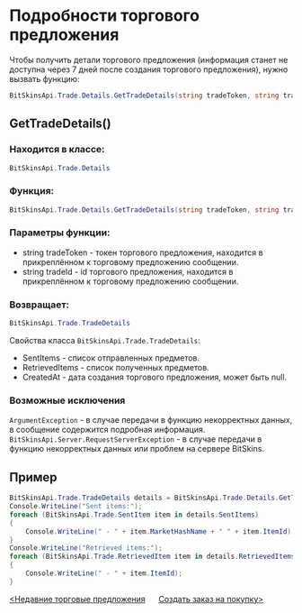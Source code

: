 ﻿# Подробности торгового предложения

Чтобы получить детали торгового предложения (информация станет не доступна через 7 дней после создания торгового предложения), нужно вызвать функцию:

```csharp
BitSkinsApi.Trade.Details.GetTradeDetails(string tradeToken, string tradeId);
```

## GetTradeDetails()

### Находится в классе:

```csharp
BitSkinsApi.Trade.Details
```

### Функция:

```csharp
BitSkinsApi.Trade.Details.GetTradeDetails(string tradeToken, string tradeId);
```

### Параметры функции:
* string tradeToken - токен торгового предложения, находится в прикреплённом к торговому предложению сообщении.
* string tradeId - id торгового предложения, находится в прикреплённом к торговому предложению сообщении.

### Возвращает:

```csharp
BitSkinsApi.Trade.TradeDetails
```

Свойства класса ```BitSkinsApi.Trade.TradeDetails```:
* SentItems - список отправленных предметов.
* RetrievedItems - список полученных предметов.
* CreatedAt - дата создания торгового предложения, может быть null.

### Возможные исключения
```ArgumentException``` - в случае передачи в функцию некорректных данных, в сообщение содержится подробная информация.
\
```BitSkinsApi.Server.RequestServerException``` - в случае передачи в функцию некорректных данных или проблем на сервере BitSkins.

## Пример

```csharp
BitSkinsApi.Trade.TradeDetails details = BitSkinsApi.Trade.Details.GetTradeDetails("trade token", "trade id");
Console.WriteLine("Sent items:");
foreach (BitSkinsApi.Trade.SentItem item in details.SentItems)
{
    Console.WriteLine(" - " + item.MarketHashName + " " + item.ItemId);
}
Console.WriteLine("Retrieved items:");
foreach (BitSkinsApi.Trade.RetrievedItem item in details.RetrievedItems)
{
    Console.WriteLine(" - " + item.ItemId);
}
```

[<Недавние торговые предложения](https://github.com/Captious99/BitSkinsApi/blob/master/docs/ru/trade/recent_trade_offers.md) &nbsp;&nbsp;&nbsp;&nbsp; [Создать заказ на покупку>](https://github.com/Captious99/BitSkinsApi/blob/master/docs/ru/buy_order/create_buy_order.md)